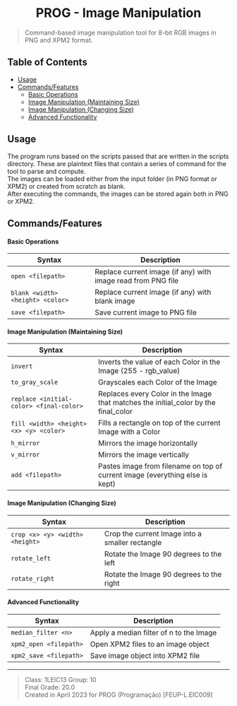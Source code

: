 <h1 align="center">PROG - Image Manipulation</h1>

> Command-based image manipulation tool for 8-bit RGB images in PNG and XPM2 format.

<h2>Table of Contents</h2>

- [Usage](#usage)
- [Commands/Features](#commandsfeatures)
    - [Basic Operations](#basic-operations)
    - [Image Manipulation (Maintaining Size)](#image-manipulation-maintaining-size)
    - [Image Manipulation (Changing Size)](#image-manipulation-changing-size)
    - [Advanced Functionality](#advanced-functionality)


## Usage

The program runs based on the scripts passed that are written in the scripts directory. These are plaintext files that contain a series of command for the tool to parse and compute.  
The images can be loaded either from the input folder (in PNG format or XPM2) or created from scratch as blank.  
After executing the commands, the images can be stored again both in PNG or XPM2.  

## Commands/Features

#### Basic Operations

| Syntax | Description |
| --- | --- | 
| `open <filepath>` | Replace current image (if any) with image read from PNG file
| `blank <width> <height> <color>` | Replace current image (if any) with blank image
| `save <filepath>` | Save current image to PNG file

#### Image Manipulation (Maintaining Size)

| Syntax | Description |
| --- | --- | 
| `invert` | Inverts the value of each Color in the Image (255 - rgb_value)
| `to_gray_scale` | Grayscales each Color of the Image
| `replace <initial-color> <final-color>` | Replaces every Color in the Image that matches  the initial_color by the final_color
| `fill <width> <height> <x> <y> <color>` | Fills a rectangle on top of the current Image with a Color
| `h_mirror` | Mirrors the image horizontally
| `v_mirror` | Mirrors the image vertically
| `add <filepath>` | Pastes image from filename on top of current image (everything else is kept) |

#### Image Manipulation (Changing Size)

| Syntax | Description |
| --- | --- | 
| `crop <x> <y> <width> <height>` | Crop the current Image into a smaller rectangle
| `rotate_left` | Rotate the Image 90 degrees to the left
| `rotate_right` | Rotate the Image 90 degrees to the right

#### Advanced Functionality

| Syntax | Description |
| --- | --- | 
| `median_filter <n>` | Apply a median filter of n to the Image
| `xpm2_open <filepath>` | Open XPM2 files to an image object
| `xpm2_save <filepath>` | Save image object into XPM2 file

---

> Class: 1LEIC13 Group: 10  
> Final Grade: 20.0  
> Created in April 2023 for PROG (Programação) [FEUP-L.EIC009]  